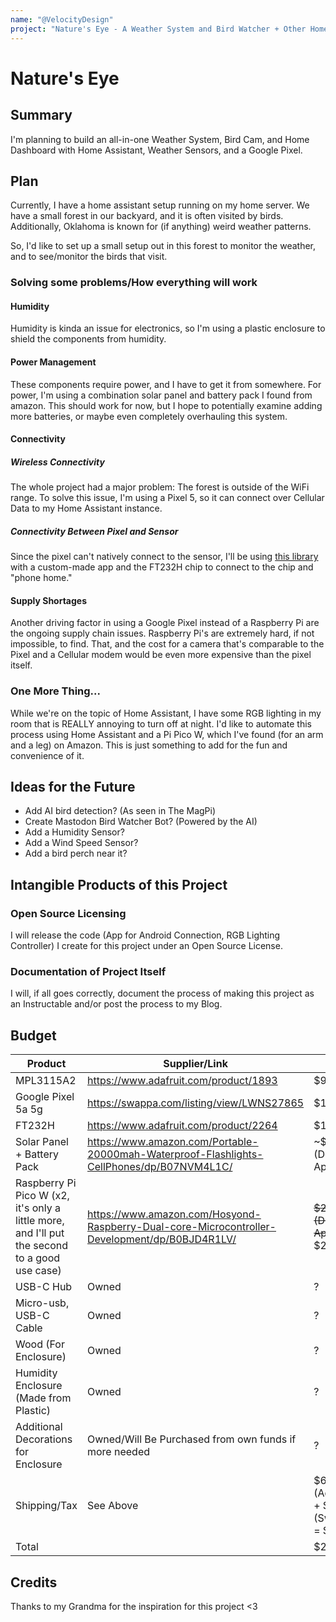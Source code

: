 ```yaml
---
name: "@VelocityDesign"
project: "Nature's Eye - A Weather System and Bird Watcher + Other Home Improvements"
---
```


# Nature's Eye

## Summary

I'm planning to build an all-in-one Weather System, Bird Cam, and Home Dashboard with Home Assistant, Weather Sensors, and a Google Pixel.

## Plan

Currently, I have a home assistant setup running on my home server.
We have a small forest in our backyard, and it is often visited by birds.
Additionally, Oklahoma is known for (if anything) weird weather patterns.

So, I'd like to set up a small setup out in this forest to monitor the weather, and to see/monitor the birds that visit.

### Solving some problems/How everything will work
#### Humidity
Humidity is kinda an issue for electronics, so I'm using a plastic enclosure to shield the components from humidity.

#### Power Management
These components require power, and I have to get it from somewhere. For power, I'm using a combination solar panel and battery pack I found from amazon. This should work for now, but I hope to potentially examine adding more batteries, or maybe even completely overhauling this system.

#### Connectivity
##### Wireless Connectivity
The whole project had a major problem: The forest is outside of the WiFi range. To solve this issue, I'm using a Pixel 5, so it can connect over Cellular Data to my Home Assistant instance.

##### Connectivity Between Pixel and Sensor
Since the pixel can't natively connect to the sensor, I'll be using [this library](https://github.com/3cky/usb-i2c-android) with a custom-made app and the FT232H chip to connect to the chip and "phone home."

#### Supply Shortages
Another driving factor in using a Google Pixel instead of a Raspberry Pi are the ongoing supply chain issues. Raspberry Pi's are extremely hard, if not impossible, to find. That, and the cost for a camera that's comparable to the Pixel and a Cellular modem would be even more expensive than the pixel itself.

### One More Thing...
While we're on the topic of Home Assistant, I have some RGB lighting in my room that is REALLY annoying to turn off at night. I'd like to automate this process using Home Assistant and a Pi Pico W, which I've found (for an arm and a leg) on Amazon. This is just something to add for the fun and convenience of it.

## Ideas for the Future
 - Add AI bird detection? (As seen in The MagPi)
 - Create Mastodon Bird Watcher Bot? (Powered by the AI)
 - Add a Humidity Sensor?
 - Add a Wind Speed Sensor?
 - Add a bird perch near it?

## Intangible Products of this Project
### Open Source Licensing
I will release the code (App for Android Connection, RGB Lighting Controller) I create for this project under an Open Source License.

### Documentation of Project Itself
I will, if all goes correctly, document the process of making this project as an Instructable and/or post the process to my Blog.

## Budget

| Product         | Supplier/Link                         | Cost   |
| --------------- | ------------------------------------- | ------ |
| MPL3115A2 | https://www.adafruit.com/product/1893 | $9.95 |
| Google Pixel 5a 5g | https://swappa.com/listing/view/LWNS27865 | $155 |
| FT232H  | https://www.adafruit.com/product/2264 | $14.95 |
| Solar Panel + Battery Pack | https://www.amazon.com/Portable-20000mah-Waterproof-Flashlights-CellPhones/dp/B07NVM4L1C/ | ~$16.80 (Deal Applied) |
| Raspberry Pi Pico W (x2, it's only a little more, and I'll put the second to a good use case) | https://www.amazon.com/Hosyond-Raspberry-Dual-core-Microcontroller-Development/dp/B0BJD4R1LV/ | ~~$21.99 (Deal Applied)~~ $24.99 |
| USB-C Hub | Owned | ? |
| Micro-usb, USB-C Cable | Owned | ? |
| Wood (For Enclosure) | Owned | ? |
| Humidity Enclosure (Made from Plastic) | Owned | ? |
| Additional Decorations for Enclosure | Owned/Will Be Purchased from own funds if more needed | ? |
| Shipping/Tax | See Above | $6.00 (AdaFruit) + $9.07 (Swappa) = $15.07 |
| Total           |                                       | $236.76 |

## Credits
Thanks to my Grandma for the inspiration for this project <3
